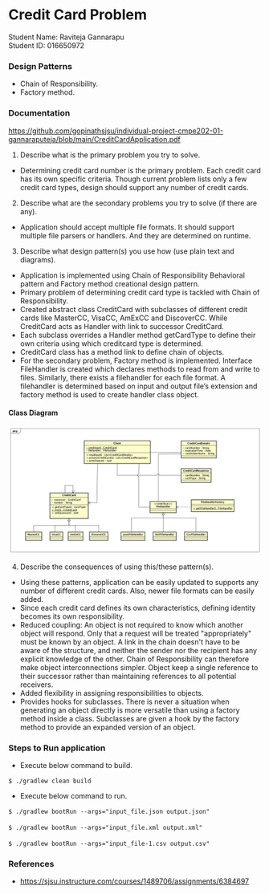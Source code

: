 
# Credit Card Problem

Student Name: Raviteja Gannarapu <br/>
Student ID: 016650972

### Design Patterns
- Chain of Responsibility.
- Factory method.

### Documentation
https://github.com/gopinathsjsu/individual-project-cmpe202-01-gannaraputeja/blob/main/CreditCardApplication.pdf


1. Describe what is the primary problem you try to solve.

- Determining credit card number is the primary problem. Each credit card has its own specific criteria. Though current problem lists only a few credit card types, design should support any number of credit cards.

2. Describe what are the secondary problems you try to solve (if there are any).
- Application should accept multiple file formats. It should support multiple file parsers or handlers. And they are determined on runtime.

3. Describe what design pattern(s) you use how (use plain text and diagrams).
- Application is implemented using Chain of Responsibility Behavioral pattern and Factory method creational design pattern.
- Primary problem of determining credit card type is tackled with Chain of Responsibility.
- Created abstract class CreditCard with subclasses of different credit cards like MasterCC, VisaCC, AmExCC and DiscoverCC. While CreditCard acts as Handler with link to successor CreditCard.
- Each subclass overrides a Handler method getCardType to define their own criteria using which creditcard type is determined.
- CreditCard class has a method link to define chain of objects.
- For the secondary problem, Factory method is implemented. Interface FileHandler is created which declares methods to read from and write to files. Similarly, there exists a filehandler for each file format. A filehandler is determined based on input and output file’s extension and factory method is used to create handler class object.

#### Class Diagram
<img src="CreditCardApplication.jpg">

4. Describe the consequences of using this/these pattern(s).
- Using these patterns, application can be easily updated to supports any number of different credit cards. Also, newer file formats can be easily added.
- Since each credit card defines its own characteristics, defining identity becomes its own responsibility.
- Reduced coupling: An object is not required to know which another object will respond. Only that a request will be treated "appropriately" must be known by an object. A link in the chain doesn't have to be aware of the structure, and neither the sender nor the recipient has any explicit knowledge of the other. Chain of Responsibility can therefore make object interconnections simpler. Object keep a single reference to their successor rather than maintaining references to all potential receivers.
- Added flexibility in assigning responsibilities to objects.
- Provides hooks for subclasses. There is never a situation when generating an object directly is more versatile than using a factory method inside a class. Subclasses are given a hook by the factory method to provide an expanded version of an object.


### Steps to Run application
- Execute below command to build.
```
$ ./gradlew clean build
```
- Execute below command to run.
```
$ ./gradlew bootRun --args="input_file.json output.json"

$ ./gradlew bootRun --args="input_file.xml output.xml"  

$ ./gradlew bootRun --args="input_file-1.csv output.csv"

```


### References
- https://sjsu.instructure.com/courses/1489706/assignments/6384697



